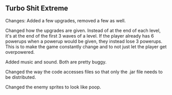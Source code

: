 Turbo Shit Extreme
-------------------

Changes:
Added a few upgrades, removed a few as well.

Changed how the upgrades are given. Instead of at the end of each level, it's at the end of the first
3 waves of a level. If the player already has 6 powerups when a powerup would be given, they instead lose
3 powerups. This is to make the game constantly change and to not just let the player get overpowered.

Added music and sound. Both are pretty buggy.

Changed the way the code accesses files so that only the .jar file needs to be distributed.

Changed the enemy sprites to look like poop.
